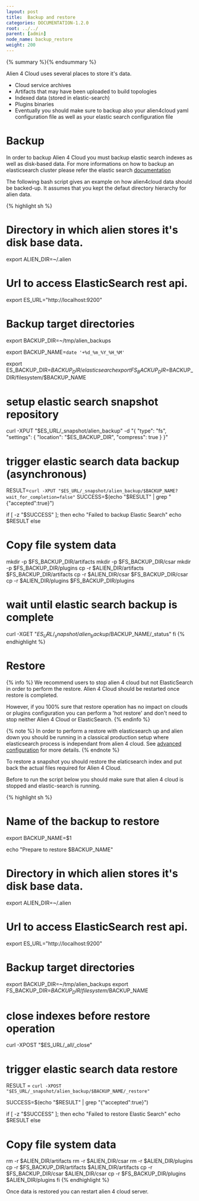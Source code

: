 ```yaml
---
layout: post
title:  Backup and restore
categories: DOCUMENTATION-1.2.0
root: ../../
parent: [admin]
node_name: backup_restore
weight: 200
---
```


{% summary %}{% endsummary %}

Alien 4 Cloud uses several places to store it's data.

- Cloud service archives
- Artifacts that may have been uploaded to build topologies
- Indexed data (stored in elastic-search)
- Plugins binaries
- Eventually you should make sure to backup also your alien4cloud yaml configuration file as well as your elastic search configuration file

# Backup

In order to backup Alien 4 Cloud you must backup elastic search indexes as well as disk-based data. For more informations on how to backup an elasticsearch cluster please refer the elastic search [documentation](http://www.elasticsearch.org/guide/en/elasticsearch/reference/current/modules-snapshots.html)

The following bash script gives an example on how alien4cloud data should be backed-up. It assumes that you kept the defaut directory hierarchy for alien data.

{% highlight sh %}
# Directory in which alien stores it's disk base data.
export ALIEN_DIR=~/.alien
# Url to access ElasticSearch rest api.
export ES_URL="http://localhost:9200"

# Backup target directories
export BACKUP_DIR=~/tmp/alien_backups

export BACKUP_NAME=`date '+%d_%m_%Y_%H_%M'`

export ES_BACKUP_DIR=$BACKUP_DIR/elasticsearch
export FS_BACKUP_DIR=$BACKUP_DIR/filesystem/$BACKUP_NAME

# setup elastic search snapshot repository
curl -XPUT "$ES_URL/_snapshot/alien_backup" -d "{
  \"type\": \"fs\",
  \"settings\": {
    \"location\": \"$ES_BACKUP_DIR\",
    \"compress\": true
  }
}"

# trigger elastic search data backup (asynchronous)
RESULT=`curl -XPUT "$ES_URL/_snapshot/alien_backup/$BACKUP_NAME?wait_for_completion=false"`
SUCCESS=$(echo "$RESULT" | grep "{\"accepted\":true}")

if [ -z "$SUCCESS" ]; then
  echo "Failed to backup Elastic Search"
  echo $RESULT
else
  # Copy file system data
  mkdir -p $FS_BACKUP_DIR/artifacts
  mkdir -p $FS_BACKUP_DIR/csar
  mkdir -p $FS_BACKUP_DIR/plugins
  cp -r $ALIEN_DIR/artifacts $FS_BACKUP_DIR/artifacts
  cp -r $ALIEN_DIR/csar $FS_BACKUP_DIR/csar
  cp -r $ALIEN_DIR/plugins $FS_BACKUP_DIR/plugins

  # wait until elastic search backup is complete
  curl -XGET "$ES_URL/_snapshot/alien_backup/$BACKUP_NAME/_status"
fi
{% endhighlight %}

# Restore

{% info %}
We recommend users to stop alien 4 cloud but not ElasticSearch in order to perform the restore. Alien 4 Cloud should be restarted once restore is completed.

However, if you 100% sure that restore operation has no impact on clouds or plugins configuration you can perform a 'hot restore' and don't need to stop neither Alien 4 Cloud or ElasticSearch.
{% endinfo %}

{% note %}
In order to perform a restore with elasticsearch up and alien down you should be running in a classical production setup where elasticsearch process is independant from alien 4 cloud. See [advanced configuration](#/documentation/1.1.0/admin_guide/advanced_configuration.html) for more details.
{% endnote %}

To restore a snapshot you should restore the elaticsearch index and put back the actual files required for Alien 4 Cloud.

Before to run the script below you should make sure that alien 4 cloud is stopped and elastic-search is running.

{% highlight sh %}
# Name of the backup to restore
export BACKUP_NAME=$1

echo "Prepare to restore $BACKUP_NAME"

# Directory in which alien stores it's disk base data.
export ALIEN_DIR=~/.alien
# Url to access ElasticSearch rest api.
export ES_URL="http://localhost:9200"

# Backup target directories
export BACKUP_DIR=~/tmp/alien_backups
export FS_BACKUP_DIR=$BACKUP_DIR/filesystem/$BACKUP_NAME

# close indexes before restore operation
curl -XPOST "$ES_URL/_all/_close"

# trigger elastic search data restore
RESULT = `curl -XPOST "$ES_URL/_snapshot/alien_backup/$BACKUP_NAME/_restore"`

SUCCESS=$(echo "$RESULT" | grep "{\"accepted\":true}")

if [ -z "$SUCCESS" ]; then
  echo "Failed to restore Elastic Search"
  echo $RESULT
else
  # Copy file system data
  rm -r $ALIEN_DIR/artifacts
  rm -r $ALIEN_DIR/csar
  rm -r $ALIEN_DIR/plugins
  cp -r $FS_BACKUP_DIR/artifacts $ALIEN_DIR/artifacts
  cp -r $FS_BACKUP_DIR/csar $ALIEN_DIR/csar
  cp -r $FS_BACKUP_DIR/plugins $ALIEN_DIR/plugins
fi
{% endhighlight %}

Once data is restored you can restart alien 4 cloud server.
